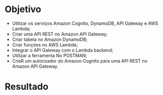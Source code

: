 # Objetivo

- Utilizar os serviços Amazon Cognito, DynamoDB, API Gateway e AWS Lambda;
- Criar uma API REST no Amazon API Gateway;
- Criar tabela no Amazon DynamoDB;
- Criar funções no AWS Lambda;
- Integrar o API Gateway com o Lambda backend;
- Utilizar a ferramenta No POSTMAN;
- CriaR um autorizador do Amazon Cognito para uma API REST no Amazon API Gateway.

# Resultado

